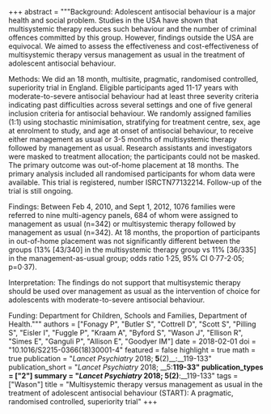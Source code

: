 +++
abstract = """Background: Adolescent antisocial behaviour is a major health and social problem. Studies in the USA have shown that multisystemic therapy reduces such behaviour and the number of criminal offences committed by this group. However, findings outside the USA are equivocal. We aimed to assess the effectiveness and cost-effectiveness of multisystemic therapy versus management as usual in the treatment of adolescent antisocial behaviour.

Methods: We did an 18 month, multisite, pragmatic, randomised controlled, superiority trial in England. Eligible participants aged 11-17 years with moderate-to-severe antisocial behaviour had at least three severity criteria indicating past difficulties across several settings and one of five general inclusion criteria for antisocial behaviour. We randomly assigned families (1:1) using stochastic minimisation, stratifying for treatment centre, sex, age at enrolment to study, and age at onset of antisocial behaviour, to receive either management as usual or 3-5 months of multisystemic therapy followed by management as usual. Research assistants and investigators were masked to treatment allocation; the participants could not be masked. The primary outcome was out-of-home placement at 18 months. The primary analysis included all randomised participants for whom data were available. This trial is registered, number ISRCTN77132214. Follow-up of the trial is still ongoing.

Findings: Between Feb 4, 2010, and Sept 1, 2012, 1076 families were referred to nine multi-agency panels, 684 of whom were assigned to management as usual (n=342) or multisystemic therapy followed by management as usual (n=342). At 18 months, the proportion of participants in out-of-home placement was not significantly different between the groups (13% [43/340] in the multisystemic therapy group vs 11% [36/335] in the management-as-usual group; odds ratio 1·25, 95% CI 0·77-2·05; p=0·37).

Interpretation: The findings do not support that multisystemic therapy should be used over management as usual as the intervention of choice for adolescents with moderate-to-severe antisocial behaviour.

Funding: Department for Children, Schools and Families, Department of Health."""
authors = ["Fonagy P", "Butler S", "Cottrell D", "Scott S", "Pilling S", "Eisler I", "Fuggle P", "Kraam A", "Byford S", "Wason J", "Ellison R", "Simes E", "Ganguli P", "Allison E", "Goodyer IM"]
date = 2018-02-01
doi = "10.1016/S2215-0366(18)30001-4"
featured = false
highlight = true
math = true
publication = "*Lancet Psychiatry* 2018; __5__(2)__:__119-133"
publication_short = "*Lancet Psychiatry* 2018; __5:__119-33"
publication_types = ["2"]
summary = "*Lancet Psychiatry* 2018; __5__(2)__:__119-133"
tags = ["Wason"]
title = "Multisystemic therapy versus management as usual in the treatment of adolescent antisocial behaviour (START): A pragmatic, randomised controlled, superiority trial"
+++
